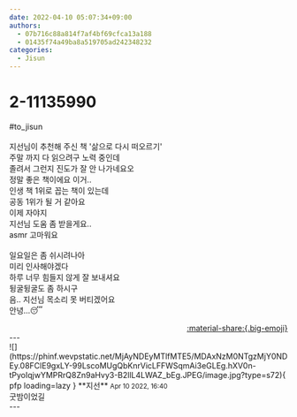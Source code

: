 ```yaml
---
date: 2022-04-10 05:07:34+09:00
authors:
  - 07b716c88a814f7af4bf69cfca13a188
  - 01435f74a49ba8a519705ad242348232
categories:
  - Jisun
---
```


# 2-11135990

<div class="post-container" markdown="1">
<div class="content-container md-sidebar__scrollwrap" markdown="1">

\#to_jisun<br><br>지선님이 추천해 주신 책 '삶으로 다시 떠오르기'<br>주말 까지 다 읽으려구 노력 중인데<br>졸려서 그런지 진도가 잘 안 나가네요오<br>정말 좋은 책이에요 이거..<br>인생 책 1위로 꼽는 책이 있는데<br>공동 1위가 될 거 같아요<br>이제 자야지<br>지선님 도움 좀 받을게요..<br>asmr 고마워요<br><br>일요일은 좀 쉬시려나아<br>미리 인사해야겠다<br>하루 너무 힘들지 않게 잘 보내셔요<br>뒹굴뒹굴도 좀 하시구<br>음.. 지선님 목소리 못 버티겠어요<br>안녕...😴

</div>
</div>

<div style="text-align: right;" markdown="1">
<a href="https://weverse.io/fromis9/fanpost/2-11135990" style="text-align: right;">:material-share:{.big-emoji}</a>
</div>
---

<div class="comments-container md-sidebar__scrollwrap" markdown="1">
<div class="comment" markdown="1">
<div class='id-container' markdown="1">
![](https://phinf.wevpstatic.net/MjAyNDEyMTlfMTE5/MDAxNzM0NTgzMjY0NDEy.08FClE9gxLY-99LscoMUgQbKnrVicLFFWSqmAi3eGLEg.hXV0n-tPyoIqjwYMPRrQ8Zn9aHvy3-B2llL4LWAZ_bEg.JPEG/image.jpg?type=s72){ pfp loading=lazy }
**<span class="artist">지선</span>** <small>Apr 10 2022, 16:40</small><br>
</div>
<div class='comment-body' markdown="1">
굿밤이었길
</div>
</div>
</div>
---
